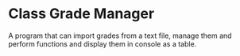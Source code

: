 # Class Grade Manager
A program that can import grades from a text file, manage them and perform functions and display them in console as a table.
